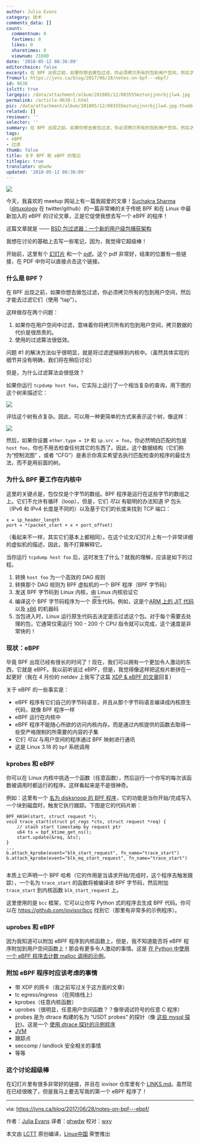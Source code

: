 ```yaml
---
author: Julia Evans
category: 技术
comments_data: []
count:
  commentnum: 0
  favtimes: 0
  likes: 0
  sharetimes: 0
  viewnum: 21600
date: '2018-05-12 08:36:09'
editorchoice: false
excerpt: 在 BPF 出现之前，如果你想去做包过滤，你必须拷贝所有的包到用户空间，然后才能去过滤它们
fromurl: https://jvns.ca/blog/2017/06/28/notes-on-bpf---ebpf/
id: 9630
islctt: true
largepic: /data/attachment/album/201805/12/083555mztunjjnnrbjjlw4.jpg
permalink: /article-9630-1.html
pic: /data/attachment/album/201805/12/083555mztunjjnnrbjjlw4.jpg.thumb.jpg
related: []
reviewer: ''
selector: ''
summary: 在 BPF 出现之前，如果你想去做包过滤，你必须拷贝所有的包到用户空间，然后才能去过滤它们
tags:
- eBPF
- 过滤
thumb: false
title: 关于 BPF 和 eBPF 的笔记
titlepic: true
translator: qhwdw
updated: '2018-05-12 08:36:09'
---
```


![](/data/attachment/album/201805/12/083555mztunjjnnrbjjlw4.jpg)


今天，我喜欢的 meetup 网站上有一篇我超爱的文章！[Suchakra Sharma](http://suchakra.in/)（[@tuxology](https://twitter.com/tuxology) 在 twitter/github）的一篇非常棒的关于传统 BPF 和在 Linux 中最新加入的 eBPF 的讨论文章，正是它促使我想去写一个 eBPF 的程序！


这篇文章就是 —— [BSD 包过滤器：一个新的用户级包捕获架构](http://www.vodun.org/papers/net-papers/van_jacobson_the_bpf_packet_filter.pdf)


我想在讨论的基础上去写一些笔记，因为，我觉得它超级棒！


开始前，这里有个 [幻灯片](https://speakerdeck.com/tuxology/the-bsd-packet-filter) 和一个 [pdf](http://step.polymtl.ca/%7Esuchakra/PWL-Jun28-MTL.pdf)。这个 pdf 非常好，结束的位置有一些链接，在 PDF 中你可以直接点击这个链接。


### 什么是 BPF？


在 BPF 出现之前，如果你想去做包过滤，你必须拷贝所有的包到用户空间，然后才能去过滤它们（使用 “tap”）。


这样做存在两个问题：


1. 如果你在用户空间中过滤，意味着你将拷贝所有的包到用户空间，拷贝数据的代价是很昂贵的。
2. 使用的过滤算法很低效。


问题 #1 的解决方法似乎很明显，就是将过滤逻辑移到内核中。（虽然具体实现的细节并没有明确，我们将在稍后讨论）


但是，为什么过滤算法会很低效？


如果你运行 `tcpdump host foo`，它实际上运行了一个相当复杂的查询，用下图的这个树来描述它：


![](/data/attachment/album/201805/12/083612y4v2r8vbfcjvr1vo.png)


评估这个树有点复杂。因此，可以用一种更简单的方式来表示这个树，像这样：


![](/data/attachment/album/201805/12/083613px2ddm0nxrrmn2nm.png)


然后，如果你设置 `ether.type = IP` 和 `ip.src = foo`，你必然明白匹配的包是 `host foo`，你也不用去检查任何其它的东西了。因此，这个数据结构（它们称为“控制流图” ，或者 “CFG”）是表示你真实希望去执行匹配检查的程序的最佳方法，而不是用前面的树。


### 为什么 BPF 要工作在内核中


这里的关键点是，包仅仅是个字节的数组。BPF 程序是运行在这些字节的数组之上。它们不允许有循环（loop），但是，它们 *可以* 有聪明的办法知道 IP 包头（IPv6 和 IPv4 长度是不同的）以及基于它们的长度来找到 TCP 端口：



```
x = ip_header_length
port = *(packet_start + x + port_offset) 

```

（看起来不一样，其实它们基本上都相同）。在这个论文/幻灯片上有一个非常详细的虚拟机的描述，因此，我不打算解释它。


当你运行 `tcpdump host foo` 后，这时发生了什么？就我的理解，应该是如下的过程。


1. 转换 `host foo` 为一个高效的 DAG 规则
2. 转换那个 DAG 规则为 BPF 虚拟机的一个 BPF 程序（BPF 字节码）
3. 发送 BPF 字节码到 Linux 内核，由 Linux 内核验证它
4. 编译这个 BPF 字节码程序为一个<ruby> 原生 <rt>  native </rt></ruby>代码。例如，这是个[ARM 上的 JIT 代码](https://github.com/torvalds/linux/blob/v4.10/arch/arm/net/bpf_jit_32.c#L512) 以及 [x86](https://github.com/torvalds/linux/blob/v3.18/arch/x86/net/bpf_jit_comp.c#L189) 的机器码
5. 当包进入时，Linux 运行原生代码去决定是否过滤这个包。对于每个需要去处理的包，它通常仅需运行 100 - 200 个 CPU 指令就可以完成，这个速度是非常快的！


### 现状：eBPF


毕竟 BPF 出现已经有很长的时间了！现在，我们可以拥有一个更加令人激动的东西，它就是 eBPF。我以前听说过 eBPF，但是，我觉得像这样把这些片断拼在一起更好（我在 4 月份的 netdev 上我写了这篇 [XDP & eBPF 的文章](https://jvns.ca/blog/2017/04/07/xdp-bpf-tutorial/)回复）


关于 eBPF 的一些事实是：


* eBPF 程序有它们自己的字节码语言，并且从那个字节码语言编译成内核原生代码，就像 BPF 程序一样
* eBPF 运行在内核中
* eBPF 程序不能随心所欲的访问内核内存。而是通过内核提供的函数去取得一些受严格限制的所需要的内容的子集
* 它们 *可以* 与用户空间的程序通过 BPF 映射进行通讯
* 这是 Linux 3.18 的 `bpf` 系统调用


### kprobes 和 eBPF


你可以在 Linux 内核中挑选一个函数（任意函数），然后运行一个你写的每次该函数被调用时都运行的程序。这样看起来是不是很神奇。


例如：这里有一个 [名为 disksnoop 的 BPF 程序](https://github.com/iovisor/bcc/blob/0c8c179fc1283600887efa46fe428022efc4151b/examples/tracing/disksnoop.py)，它的功能是当你开始/完成写入一个块到磁盘时，触发它执行跟踪。下图是它的代码片断：



```
BPF_HASH(start, struct request *);
void trace_start(struct pt_regs *ctx, struct request *req) {
    // stash start timestamp by request ptr
    u64 ts = bpf_ktime_get_ns();
    start.update(&req, &ts);
}
...
b.attach_kprobe(event="blk_start_request", fn_name="trace_start")
b.attach_kprobe(event="blk_mq_start_request", fn_name="trace_start")


```

本质上它声明一个 BPF 哈希（它的作用是当请求开始/完成时，这个程序去触发跟踪），一个名为 `trace_start` 的函数将被编译进 BPF 字节码，然后附加 `trace_start` 到内核函数 `blk_start_request` 上。


这里使用的是 `bcc` 框架，它可以让你写 Python 式的程序去生成 BPF 代码。你可以在 <https://github.com/iovisor/bcc> 找到它（那里有非常多的示例程序）。


### uprobes 和 eBPF


因为我知道可以附加 eBPF 程序到内核函数上，但是，我不知道能否将 eBPF 程序附加到用户空间函数上！那会有更多令人激动的事情。这是 [在 Python 中使用一个 eBPF 程序去计数 malloc 调用的示例](https://github.com/iovisor/bcc/blob/00f662dbea87a071714913e5c7382687fef6a508/tests/lua/test_uprobes.lua)。


### 附加 eBPF 程序时应该考虑的事情


* 带 XDP 的网卡（我之前写过关于这方面的文章）
* tc egress/ingress （在网络栈上）
* kprobes（任意内核函数）
* uprobes（很明显，任意用户空间函数？？像带调试符号的任意 C 程序）
* probes 是为 dtrace 构建的名为 “USDT probes” 的探针（像 [这些 mysql 探针](https://dev.mysql.com/doc/refman/5.7/en/dba-dtrace-ref-query.html))。这是一个 [使用 dtrace 探针的示例程序](https://github.com/iovisor/bcc/blob/master/examples/tracing/mysqld_query.py)
* [JVM](http://blogs.microsoft.co.il/sasha/2016/03/31/probing-the-jvm-with-bpfbcc/)
* 跟踪点
* seccomp / landlock 安全相关的事情
* 等等


### 这个讨论超级棒


在幻灯片里有很多非常好的链接，并且在 iovisor 仓库里有个 [LINKS.md](https://github.com/iovisor/bcc/blob/master/LINKS.md)。虽然现在已经很晚了，但是我马上要去写我的第一个 eBPF 程序了！




---


via: <https://jvns.ca/blog/2017/06/28/notes-on-bpf---ebpf/>


作者：[Julia Evans](https://jvns.ca/)  译者：[qhwdw](https://github.com/qhwdw) 校对：[wxy](https://github.com/wxy)


本文由 [LCTT](https://github.com/LCTT/TranslateProject) 原创编译，[Linux中国](https://linux.cn/) 荣誉推出